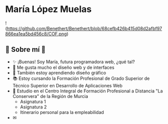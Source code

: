 # María López Muelas 

!(https://github.com/Benethert/Benethert/blob/68cefb426b415d08d2afbf97866ea1ea5bd456c8/COF.png)

## 🌷 Sobre mí 🌷

- ✨ ¡Buenas! Soy María, futura programadora web, ¿qué tal?
- 👀 Me gusta mucho el diseño web y de interfaces
- 🌱 También estoy aprendiendo diseño gráfico
- 📚 Estoy cursando la Formación Profesional de Grado Superior de Técnico Superior en Desarrollo de Aplicaciones Web
- 🎒 Estudio en el Centro Integral de Formación Profesional a Distancia "La Conservera" de la Región de Murcia
    - Asignatura 1
    - Asignatura 2
    - Itinerario personal para la empleabilidad
- ✉ 


<!---
Benethert/Benethert is a ✨ special ✨ repository because its `README.md` (this file) appears on your GitHub profile.
You can click the Preview link to take a look at your changes.
--->
